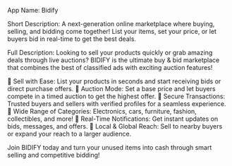 App Name: Bidify

Short Description:
A next-generation online marketplace where buying, selling, and bidding come together! List your items, set your price, or let buyers bid in real-time to get the best deals.

Full Description:
Looking to sell your products quickly or grab amazing deals through live auctions? BIDIFY is the ultimate buy & bid marketplace that combines the best of classified ads with exciting auction features!

🔹 Sell with Ease: List your products in seconds and start receiving bids or direct purchase offers.
🔹 Auction Mode: Set a base price and let buyers compete in a timed auction to get the highest offer.
🔹 Secure Transactions: Trusted buyers and sellers with verified profiles for a seamless experience.
🔹 Wide Range of Categories: Electronics, cars, furniture, fashion, collectibles, and more!
🔹 Real-Time Notifications: Get instant updates on bids, messages, and offers.
🔹 Local & Global Reach: Sell to nearby buyers or expand your reach to a larger audience.

Join BIDIFY today and turn your unused items into cash through smart selling and competitive bidding!
